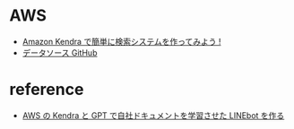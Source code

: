 # AWS

- [Amazon Kendra で簡単に検索システムを作ってみよう !](https://aws.amazon.com/jp/builders-flash/202302/kendra-search-system/)
- [データソース GitHub](https://docs.aws.amazon.com/ja_jp/kendra/latest/dg/data-source-github.html)

# reference

- [AWS の Kendra と GPT で自社ドキュメントを学習させた LINEbot を作る](https://qiita.com/pokotarou/items/32b13bf4c0cfbd46a3f3)
